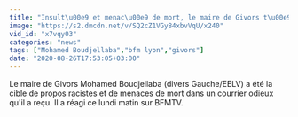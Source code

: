 ```yaml
---
title: "Insult\u00e9 et menac\u00e9 de mort, le maire de Givors t\u00e9moigne sur BFMTV du courrier raciste qu'il a re\u00e7u"
image: "https://s2.dmcdn.net/v/SQ2cZ1VGy84xbvVqU/x240"
vid_id: "x7vqy03"
categories: "news"
tags: ["Mohamed Boudjellaba","bfm lyon","givors"]
date: "2020-08-26T17:53:05+03:00"
---
```

Le maire de Givors Mohamed Boudjellaba (divers Gauche/EELV) a été la cible de propos racistes et de menaces de mort dans un courrier odieux qu'il a reçu. Il a réagi ce lundi matin sur BFMTV. 

